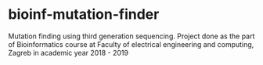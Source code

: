 # bioinf-mutation-finder
Mutation finding using third generation sequencing. Project done as the part of Bioinformatics course at Faculty of electrical engineering and computing, Zagreb in academic year 2018 - 2019
